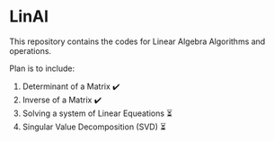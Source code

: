 # LinAl
This repository contains the codes for Linear Algebra Algorithms and operations.

Plan is to include:
1. Determinant of a Matrix :heavy_check_mark:
2. Inverse of a Matrix ✔️
3. Solving a system of Linear Equeations :hourglass_flowing_sand:
4. Singular Value Decomposition (SVD) :hourglass_flowing_sand:
